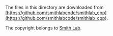 The files in this directory are downloaded from [https://github.com/smithlabcode/smithlab_cpp](https://github.com/smithlabcode/smithlab_cpp).

The copyright belongs to [Smith Lab](https://github.com/smithlabcode).